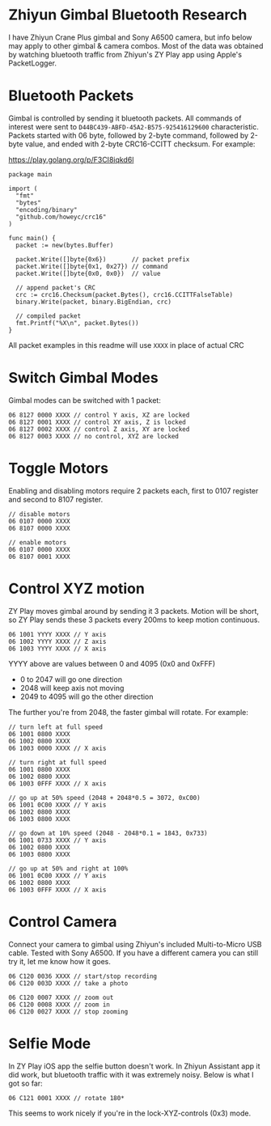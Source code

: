# Zhiyun Gimbal Bluetooth Research

I have Zhiyun Crane Plus gimbal and Sony A6500 camera, but info below may apply to other gimbal & camera combos. Most of the data was obtained by watching bluetooth traffic from Zhiyun's ZY Play app using Apple's PacketLogger.

# Bluetooth Packets
Gimbal is controlled by sending it bluetooth packets. All commands of interest were sent to `D44BC439-ABFD-45A2-B575-925416129600` characteristic. Packets started with 06 byte, followed by 2-byte command, followed by 2-byte value, and ended with 2-byte CRC16-CCITT checksum. For example:

https://play.golang.org/p/F3CI8iqkd6l

```
package main

import (
  "fmt"
  "bytes"
  "encoding/binary"
  "github.com/howeyc/crc16"
)

func main() {
  packet := new(bytes.Buffer)

  packet.Write([]byte{0x6})       // packet prefix
  packet.Write([]byte{0x1, 0x27}) // command
  packet.Write([]byte{0x0, 0x0})  // value

  // append packet's CRC
  crc := crc16.Checksum(packet.Bytes(), crc16.CCITTFalseTable)
  binary.Write(packet, binary.BigEndian, crc)

  // compiled packet
  fmt.Printf("%X\n", packet.Bytes())
}
```
All packet examples in this readme will use `XXXX` in place of actual CRC

# Switch Gimbal Modes

Gimbal modes can be switched with 1 packet:
```
06 8127 0000 XXXX // control Y axis, XZ are locked
06 8127 0001 XXXX // control XY axis, Z is locked
06 8127 0002 XXXX // control Z axis, XY are locked
06 8127 0003 XXXX // no control, XYZ are locked
```

# Toggle Motors
Enabling and disabling motors require 2 packets each, first to 0107 register and second to 8107 register.
```
// disable motors
06 0107 0000 XXXX
06 8107 0000 XXXX

// enable motors
06 0107 0000 XXXX 
06 8107 0001 XXXX
```

# Control XYZ motion
ZY Play moves gimbal around by sending it 3 packets. Motion will be short, so ZY Play sends these 3 packets every 200ms to keep motion continuous.

```
06 1001 YYYY XXXX // Y axis
06 1002 YYYY XXXX // Z axis
06 1003 YYYY XXXX // X axis
```

YYYY above are values between 0 and 4095 (0x0 and 0xFFF)
* 0 to 2047 will go one direction
* 2048 will keep axis not moving
* 2049 to 4095 will go the other direction

The further you're from 2048, the faster gimbal will rotate. For example:
```
// turn left at full speed
06 1001 0800 XXXX
06 1002 0800 XXXX
06 1003 0000 XXXX // X axis

// turn right at full speed
06 1001 0800 XXXX
06 1002 0800 XXXX
06 1003 0FFF XXXX // X axis

// go up at 50% speed (2048 + 2048*0.5 = 3072, 0xC00)
06 1001 0C00 XXXX // Y axis
06 1002 0800 XXXX
06 1003 0800 XXXX

// go down at 10% speed (2048 - 2048*0.1 = 1843, 0x733)
06 1001 0733 XXXX // Y axis
06 1002 0800 XXXX
06 1003 0800 XXXX 

// go up at 50% and right at 100%
06 1001 0C00 XXXX // Y axis
06 1002 0800 XXXX
06 1003 0FFF XXXX // X axis
```

# Control Camera
Connect your camera to gimbal using Zhiyun's included Multi-to-Micro USB cable. Tested with Sony A6500. If you have a different camera you can still try it, let me know how it goes.
```
06 C120 0036 XXXX // start/stop recording
06 C120 003D XXXX // take a photo

06 C120 0007 XXXX // zoom out
06 C120 0008 XXXX // zoom in
06 C120 0027 XXXX // stop zooming
```

# Selfie Mode
In ZY Play iOS app the selfie button doesn't work. In Zhiyun Assistant app it did work, but bluetooth traffic with it was extremely noisy. Below is what I got so far:
```
06 C121 0001 XXXX // rotate 180*
```
This seems to work nicely if you're in the lock-XYZ-controls (0x3) mode.
